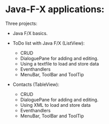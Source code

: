 # Java-F-X applications:

Three projects:

- Java F/X basics.

- ToDo list with Java F/X (ListView):
  - CRUD
  - DialoguePane for adding and editing.
  - Using a textfile to load and store data
  - Eventhandlers
  - MenuBar, ToolBar and ToolTip

- Contacts (TableView):
  - CRUD
  - DialoguePane for adding and editing.
  - Using XML to load and store data
  - Eventhandlers
  - MenuBar, ToolBar and ToolTip
